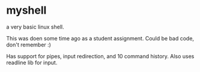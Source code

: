 myshell
=======

a very basic linux shell.

This was doen some time ago as a student assignment. Could be bad code, don't remember :)

Has support for pipes, input redirection, and 10 command history. Also uses readline lib for input. 
